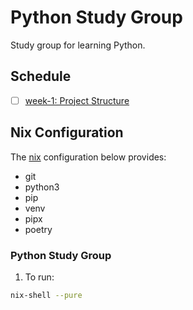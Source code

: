 # Python Study Group

Study group for learning Python.

## Schedule 

- [ ] [week-1: Project Structure](https://github.com/rosera/python-study-group/blob/main/week-1/README.md)

## Nix Configuration

The [nix](https://nixos.org/download/) configuration below provides:

* git
* python3
* pip
* venv
* pipx
* poetry


### Python Study Group

1. To run:

```bash
nix-shell --pure
```
